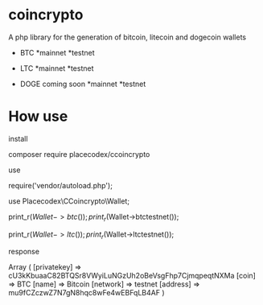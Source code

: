 # coincrypto
A php library for the generation of bitcoin, litecoin and dogecoin wallets

- BTC
*mainnet
*testnet

- LTC
*mainnet
*testnet


- DOGE coming soon
*mainnet
*testnet

# How use 

install 

composer require placecodex/ccoincrypto

use 

require('vendor/autoload.php');

use Placecodex\CCoincrypto\Wallet;

print_r($Wallet->btc());
print_r($Wallet->btctestnet());


print_r($Wallet->ltc());
print_r($Wallet->ltctestnet());


response 

Array ( [privatekey] => cU3kKbuaaC82BTQSr8VWyiLuNGzUh2oBeVsgFhp7CjmqpeqtNXMa [coin] => BTC [name] => Bitcoin [network] => testnet [address] => mu9fCZczwZ7N7gN8hqc8wFe4wEBFqLB4AF )
